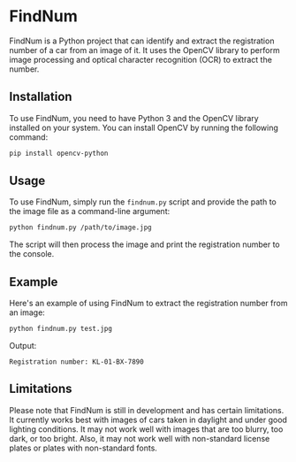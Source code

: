 
# FindNum

FindNum is a Python project that can identify and extract the registration number of a car from an image of it. It uses the OpenCV library to perform image processing and optical character recognition (OCR) to extract the number.

## Installation

To use FindNum, you need to have Python 3 and the OpenCV library installed on your system. You can install OpenCV by running the following command:

```sh
pip install opencv-python
```

## Usage

To use FindNum, simply run the `findnum.py` script and provide the path to the image file as a command-line argument:

```sh
python findnum.py /path/to/image.jpg
```

The script will then process the image and print the registration number to the console.

## Example

Here's an example of using FindNum to extract the registration number from an image:

```sh
python findnum.py test.jpg
```

Output:

```
Registration number: KL-01-BX-7890
```

## Limitations

Please note that FindNum is still in development and has certain limitations. It currently works best with images of cars taken in daylight and under good lighting conditions. It may not work well with images that are too blurry, too dark, or too bright. Also, it may not work well with non-standard license plates or plates with non-standard fonts.

